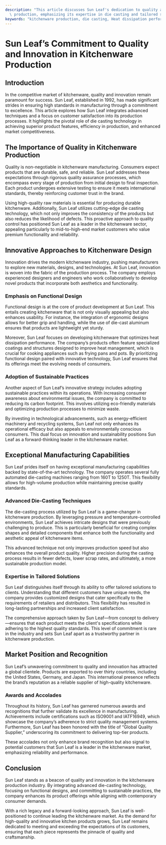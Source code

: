 ```yaml
---
description: "This article discusses Sun Leaf's dedication to quality and innovation in kitchenware\
  \ production, emphasizing its expertise in die casting and tailored solutions."
keywords: "kitchenware production, die casting, Heat dissipation performance, Die casting process"
---
```

# Sun Leaf’s Commitment to Quality and Innovation in Kitchenware Production

## Introduction

In the competitive market of kitchenware, quality and innovation remain paramount for success. Sun Leaf, established in 1992, has made significant strides in ensuring high standards in manufacturing through a commitment to excellence. This article explores how Sun Leaf integrates advanced techniques and a focus on customer satisfaction into its production processes. It highlights the pivotal role of die casting technology in achieving superior product features, efficiency in production, and enhanced market competitiveness.

## The Importance of Quality in Kitchenware Production

Quality is non-negotiable in kitchenware manufacturing. Consumers expect products that are durable, safe, and reliable. Sun Leaf addresses these expectations through rigorous quality assurance processes, which encompass every stage of production from initial design to final inspection. Each product undergoes extensive testing to ensure it meets international standards, thereby reinforcing customer trust in the brand.

Using high-quality raw materials is essential for producing durable kitchenware. Additionally, Sun Leaf utilizes cutting-edge die casting technology, which not only improves the consistency of the products but also reduces the likelihood of defects. This proactive approach to quality control has positioned Sun Leaf as a leader in the kitchenware sector, appealing particularly to mid-to-high-end market customers who value premium functionality and reliability.

## Innovative Approaches to Kitchenware Design

Innovation drives the modern kitchenware industry, pushing manufacturers to explore new materials, designs, and technologies. At Sun Leaf, innovation is woven into the fabric of the production process. The company employs experienced designers and engineers who work collaboratively to develop novel products that incorporate both aesthetics and functionality.

### Emphasis on Functional Design

Functional design is at the core of product development at Sun Leaf. This entails creating kitchenware that is not only visually appealing but also enhances usability. For instance, the integration of ergonomic designs allows for better grip and handling, while the use of die-cast aluminum ensures that products are lightweight yet sturdy.

Moreover, Sun Leaf focuses on developing kitchenware that optimizes heat dissipation performance. The company’s products often feature specialized coatings and structures designed to improve heat management, which is crucial for cooking appliances such as frying pans and pots. By prioritizing functional design paired with innovative technology, Sun Leaf ensures that its offerings meet the evolving needs of consumers.

### Adoption of Sustainable Practices

Another aspect of Sun Leaf’s innovative strategy includes adopting sustainable practices within its operations. With increasing consumer awareness about environmental issues, the company is committed to reducing its carbon footprint. This involves utilizing eco-friendly materials and optimizing production processes to minimize waste. 

By investing in technological advancements, such as energy-efficient machinery and recycling systems, Sun Leaf not only enhances its operational efficacy but also appeals to environmentally conscious consumers. This dual focus on innovation and sustainability positions Sun Leaf as a forward-thinking leader in the kitchenware market.

## Exceptional Manufacturing Capabilities

Sun Leaf prides itself on having exceptional manufacturing capabilities backed by state-of-the-art technology. The company operates several fully automated die-casting machines ranging from 160T to 1250T. This flexibility allows for high-volume production while maintaining precise quality standards.

### Advanced Die-Casting Techniques

The die-casting process utilized by Sun Leaf is a game-changer in kitchenware production. By leveraging pressure and temperature-controlled environments, Sun Leaf achieves intricate designs that were previously challenging to produce. This is particularly beneficial for creating complex shapes and detailed components that enhance both the functionality and aesthetic appeal of kitchenware items.

This advanced technique not only improves production speed but also enhances the overall product quality. Higher precision during the casting process results in fewer defects, lower scrap rates, and ultimately, a more sustainable production model. 

### Expertise in Tailored Solutions

Sun Leaf distinguishes itself through its ability to offer tailored solutions to clients. Understanding that different customers have unique needs, the company provides customized designs that cater specifically to the requirements of retailers and distributors. This flexibility has resulted in long-lasting partnerships and increased client satisfaction.

The comprehensive approach taken by Sun Leaf—from concept to delivery—ensures that each product meets the client's specifications while adhering to the highest quality standards. This level of commitment is rare in the industry and sets Sun Leaf apart as a trustworthy partner in kitchenware production.

## Market Position and Recognition

Sun Leaf’s unwavering commitment to quality and innovation has attracted a global clientele. Products are exported to over thirty countries, including the United States, Germany, and Japan. This international presence reflects the brand’s reputation as a reliable supplier of high-quality kitchenware.

### Awards and Accolades

Throughout its history, Sun Leaf has garnered numerous awards and recognitions that further validate its excellence in manufacturing. Achievements include certifications such as ISO9001 and IATF16949, which showcase the company’s adherence to strict quality management systems. Furthermore, Sun Leaf has been honored with the title of “Global Quality Supplier,” underscoring its commitment to delivering top-tier products.

These accolades not only enhance brand recognition but also signal to potential customers that Sun Leaf is a leader in the kitchenware market, emphasizing reliability and performance.

## Conclusion

Sun Leaf stands as a beacon of quality and innovation in the kitchenware production industry. By integrating advanced die-casting technology, focusing on functional designs, and committing to sustainable practices, the company enhances its product offerings while aligning with contemporary consumer demands. 

With a rich legacy and a forward-looking approach, Sun Leaf is well-positioned to continue leading the kitchenware market. As the demand for high-quality and innovative kitchen products grows, Sun Leaf remains dedicated to meeting and exceeding the expectations of its customers, ensuring that each piece represents the pinnacle of quality and craftsmanship.
